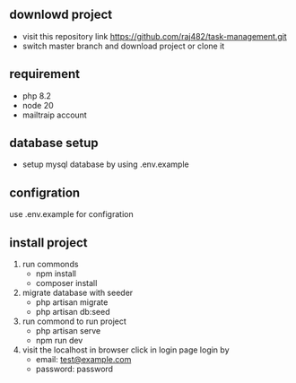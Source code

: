 ## downlowd project 
 * visit this repository link https://github.com/raj482/task-management.git
 * switch master branch and download project or clone it
   
## requirement
   * php 8.2
   * node 20 
   * mailtraip account
## database setup 
   * setup mysql database by using .env.example
## configration
   use .env.example for configration
   
## install project 
1. run commonds
   * npm install
   * composer install
2. migrate database with seeder
    * php artisan migrate
    * php artisan db:seed
3. run commond to run project 
    * php artisan serve
    * npm run dev
4. visit the localhost in browser click in login page
    login by 
     * email: test@example.com
     * password: password
    
    

